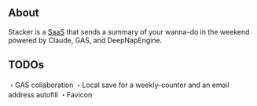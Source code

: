 ## About
Stacker is a [SaaS](https://trueryob.github.io/Stacker/) that sends a summary of your wanna-do in the weekend powered by Claude, GAS, and DeepNapEngine.

## TODOs
・GAS collaboration
・Local save for a weekly-counter and an email address autofill
・Favicon
